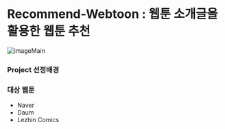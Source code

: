 # Recommend-Webtoon : 웹툰 소개글을 활용한 웹툰 추천
![imageMain]()

### Project 선정배경


### 대상 웹툰
- Naver 
- Daum
- Lezhin Comics
